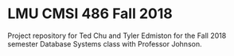 # LMU CMSI 486 Fall 2018
Project repository for Ted Chu and Tyler Edmiston for the Fall 2018 semester Database Systems class with Professor Johnson.
